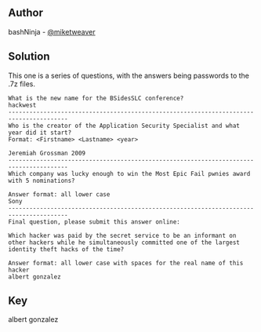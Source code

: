 ## Author
bashNinja - [@miketweaver](https://twitter.com/miketweaver)

## Solution

This one is a series of questions, with the answers being passwords to the .7z files.
```
What is the new name for the BSidesSLC conference?
hackwest
---------------------------------------------------------------------------------------
Who is the creator of the Application Security Specialist and what year did it start?
Format: <Firstname> <Lastname> <year>

Jeremiah Grossman 2009
---------------------------------------------------------------------------------------
Which company was lucky enough to win the Most Epic Fail pwnies award with 5 nominations?

Answer format: all lower case
Sony
---------------------------------------------------------------------------------------
Final question, please submit this answer online:

Which hacker was paid by the secret service to be an informant on other hackers while he simultaneously committed one of the largest identity theft hacks of the time?

Answer format: all lower case with spaces for the real name of this hacker
albert gonzalez
```

## Key
albert gonzalez
